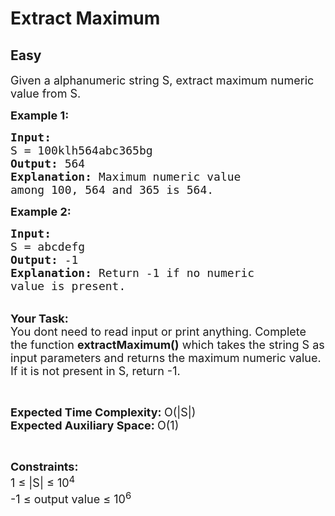 # Extract Maximum
## Easy
<div class="problem-statement">
                <p></p><p><span style="font-size:18px">Given a alphanumeric string S, extract maximum numeric value from S.</span></p>

<p><strong><span style="font-size:18px">Example 1:</span></strong></p>

<pre><span style="font-size:18px"><strong>Input:</strong>
S = 100klh564abc365bg
<strong>Output:</strong> 564
<strong>Explanation:</strong> Maximum numeric value 
among 100, 564 and 365 is 564.</span></pre>

<p><strong><span style="font-size:18px">Example 2:</span></strong></p>

<pre><span style="font-size:18px"><strong>Input:</strong>
S = abcdefg
<strong>Output:</strong> -1
<strong>Explanation:</strong> Return -1 if no numeric 
value is present. </span></pre>

<p><br>
<span style="font-size:18px"><strong>Your Task: &nbsp;</strong><br>
You dont need to read input or print anything. Complete the function <strong>extractMaximum()</strong> which takes the string S as input parameters and returns the maximum numeric value. If it is not present in S, return -1.</span></p>

<p>&nbsp;</p>

<p><span style="font-size:18px"><strong>Expected Time Complexity: </strong>O(|S|)<br>
<strong>Expected Auxiliary Space: </strong>O(1)</span></p>

<p>&nbsp;</p>

<p><span style="font-size:18px"><strong>Constraints:</strong><br>
1 ≤ |S| ≤ 10<sup>4</sup><br>
-1 ≤ output value ≤ 10<sup>6</sup></span></p>
 <p></p>
            </div>